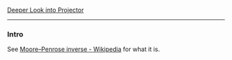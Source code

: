 [Deeper Look into Projector](Matrix%20Theory/Deeper%20Look%20into%20Projector.md)

---
### **Intro**

See [Moore–Penrose inverse - Wikipedia](https://en.wikipedia.org/wiki/Moore%E2%80%93Penrose_inverse#Construction) for what it is. 